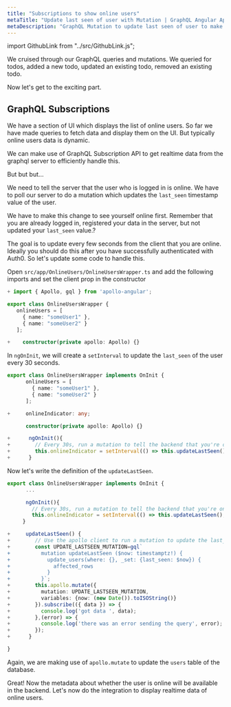 ```yaml
---
title: "Subscriptions to show online users"
metaTitle: "Update last seen of user with Mutation | GraphQL Angular Apollo Tutorial"
metaDescription: "GraphQL Mutation to update last seen of user to make them available online. Use setInterval to trigger mutation every few seconds "
---
```


import GithubLink from "../src/GithubLink.js";

We cruised through our GraphQL queries and mutations. We queried for todos, added a new todo, updated an existing todo, removed an existing todo.

Now let's get to the exciting part.

GraphQL Subscriptions
---------------------

We have a section of UI which displays the list of online users. So far we have made queries to fetch data and display them on the UI. But typically online users data is dynamic.

We can make use of GraphQL Subscription API to get realtime data from the graphql server to efficiently handle this.

But but but...

We need to tell the server that the user who is logged in is online. We have to poll our server to do a mutation which updates the `last_seen` timestamp value of the user.

We have to make this change to see yourself online first. Remember that you are already logged in, registered your data in the server, but not updated your `last_seen` value.?

The goal is to update every few seconds from the client that you are online. Ideally you should do this after you have successfully authenticated with Auth0. So let's update some code to handle this.

Open `src/app/OnlineUsers/OnlineUsersWrapper.ts` and add the following imports and set the client prop in the constructor

<GithubLink link="https://github.com/hasura/learn-graphql/blob/master/tutorials/frontend/angular-apollo/app-final/src/app/OnlineUsers/OnlineUsersWrapper.ts" text="src/app/OnlineUsers/OnlineUsersWrapper.ts" />

```typescript
+ import { Apollo, gql } from 'apollo-angular';

export class OnlineUsersWrapper {
   onlineUsers = [
     { name: "someUser1" },
     { name: "someUser2" }
   ];

+    constructor(private apollo: Apollo) {}
```

In `ngOnInit`, we will create a `setInterval` to update the `last_seen` of the user every 30 seconds.

```typescript
export class OnlineUsersWrapper implements OnInit {
      onlineUsers = [
        { name: "someUser1" },
        { name: "someUser2" }
      ];

+     onlineIndicator: any;

      constructor(private apollo: Apollo) {}

+      ngOnInit(){
+        // Every 30s, run a mutation to tell the backend that you're online
+        this.onlineIndicator = setInterval(() => this.updateLastSeen(), 30000);
+      }

```

Now let's write the definition of the `updateLastSeen`.

```typescript
export class OnlineUsersWrapper implements OnInit {
      ...

      ngOnInit(){
        // Every 30s, run a mutation to tell the backend that you're online
        this.onlineIndicator = setInterval(() => this.updateLastSeen(), 30000);
     }

+     updateLastSeen() {
+        // Use the apollo client to run a mutation to update the last_seen value
+        const UPDATE_LASTSEEN_MUTATION=gql`
+          mutation updateLastSeen ($now: timestamptz!) {
+            update_users(where: {}, _set: {last_seen: $now}) {
+              affected_rows
+            }
+          }`;
+        this.apollo.mutate({
+          mutation: UPDATE_LASTSEEN_MUTATION,
+          variables: {now: (new Date()).toISOString()}
+        }).subscribe(({ data }) => {
+          console.log('got data ', data);
+        },(error) => {
+          console.log('there was an error sending the query', error);
+        });
+      }

}
```

Again, we are making use of `apollo.mutate` to update the `users` table of the database.

Great! Now the metadata about whether the user is online will be available in the backend. Let's now do the integration to display realtime data of online users.
